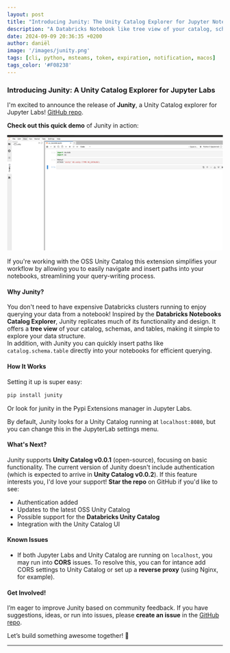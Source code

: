 ```yaml
---
layout: post
title: "Introducing Junity: The Unity Catalog Explorer for Jupyter Notebooks"
description: "A Databricks Notebook like tree view of your catalog, schemas, and tables."
date: 2024-09-09 20:36:35 +0200
author: daniël 
image: '/images/junity.png'
tags: [cli, python, msteams, token, expiration, notification, macos]
tags_color: '#F08238'
---
```


### Introducing Junity: A Unity Catalog Explorer for Jupyter Labs

I'm excited to announce the release of **Junity**, a Unity Catalog explorer for Jupyter Labs! [GitHub repo](https://github.com/dan1elt0m/junity). 

**Check out this quick demo** of Junity in action:

![Junity Demo](../images/junity-demo.gif)

If you're working with the OSS Unity Catalog this extension simplifies your workflow by allowing you to
easily navigate and insert paths into your notebooks, streamlining your query-writing process.

#### Why Junity?
You don't need to have expensive Databricks clusters running to enjoy querying your data from a notebook!
Inspired by the **Databricks Notebooks Catalog Explorer**, Junity replicates much of its functionality and design.
It offers a **tree view** of your catalog, schemas, and tables, making it simple to explore your data structure.  
In addition, with Junity you can quickly insert paths like `catalog.schema.table` directly into your notebooks for efficient querying.

#### How It Works
Setting it up is super easy:

```bash
pip install junity
```

Or look for junity in the Pypi Extensions manager in Jupyter Labs.


By default, Junity looks for a Unity Catalog running at `localhost:8080`, but you can change this in the JupyterLab settings menu.


#### What's Next?
Junity supports **Unity Catalog v0.0.1** (open-source), focusing on basic functionality. 
The current version of Junity doesn't include authentication (which is expected to arrive in **Unity Catalog v0.0.2**). 
If this feature interests you, I'd love your support! **Star the repo** on GitHub if you'd like to see:
- Authentication added
- Updates to the latest OSS Unity Catalog
- Possible support for the **Databricks Unity Catalog**
- Integration with the Unity Catalog UI

#### Known Issues
- If both Jupyter Labs and Unity Catalog are running on `localhost`, you may run into **CORS** issues. 
To resolve this, you can for intance add CORS settings to Unity Catalog or set up a **reverse proxy** (using Nginx, for example). 

#### Get Involved!
I’m eager to improve Junity based on community feedback. If you have suggestions, ideas, or run into issues, please **create an issue** in the [GitHub repo](https://github.com/dan1elt0m/junity).

Let’s build something awesome together! 🚀

--- 
